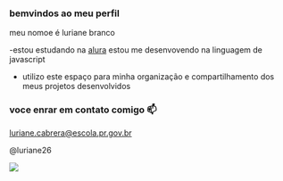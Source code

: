 ### bemvindos ao meu perfil 

meu nomoe é luriane branco

-estou estudando na [alura](https://www.alura.com.br)
estou me desenvovendo na linguagem de javascript
- utilizo este espaço para minha organização e compartilhamento dos meus projetos desenvolvidos

### voce enrar em contato comigo 📫

luriane.cabrera@escola.pr.gov.br

@luriane26

![](https://media.tenor.com/aWtj6E_5o3EAAAAC/naruto-%E0%B8%99%E0%B8%B2%E0%B8%A3%E0%B8%B9%E0%B9%82%E0%B8%95%E0%B8%B0.gif)


